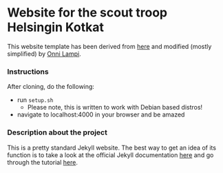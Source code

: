 # Website for the scout troop Helsingin Kotkat

This website template has been derived from [here](http://themes.jekyllrc.org/jekyll-clean/) and modified (mostly simplified) by [Onni Lampi](https://onnilampi.fi).

### Instructions

After cloning, do the following:
* run `setup.sh`
  * Please note, this is written to work with Debian based distros!
* navigate to localhost:4000 in your browser and be amazed

### Description about the project

This is a pretty standard Jekyll website. The best way to get an idea of its function is to take a look at the official Jekyll documentation [here](https://jekyllrb.com/docs/) and go through the tutorial [here](https://scotch.io/tutorials/getting-started-with-jekyll-plus-a-free-bootstrap-3-starter-theme).
